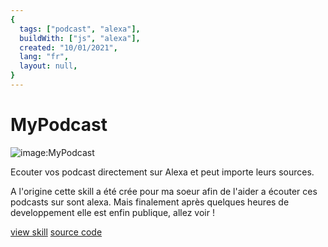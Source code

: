 ```yaml
---
{
  tags: ["podcast", "alexa"],
  buildWith: ["js", "alexa"],
  created: "10/01/2021",
  lang: "fr",
  layout: null,
}
---
```


# MyPodcast

![image:MyPodcast](https://i.imgur.com/ykysGrr.png)

<!-- ![image:MyPodcast](https://images-na.ssl-images-amazon.com/images/I/71vCwOUSqRL.png) -->

Ecouter vos podcast directement sur Alexa et peut importe leurs sources.

A l'origine cette skill a été crée pour ma soeur afin de l'aider a écouter ces podcasts sur sont alexa. Mais finalement après quelques heures de developpement elle est enfin publique, allez voir !

[view skill](https://alexa-skills.amazon.fr/apis/custom/skills/amzn1.ask.skill.94b2f7e1-7e8e-4699-a03f-cb4ab5396e00/launch)
[source code](https://github.com/MyPodcast/AlexaSkill)

<!-- [webApp]()  link to webapp porject -->
